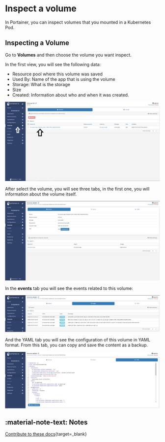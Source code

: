 # Inspect a volume

In Portainer, you can inspect volumes that you mounted in a Kubernetes Pod.

## Inspecting a Volume

Go to <b>Volumes</b> and then choose the volume you want inspect.

In the first view, you will see the following data:

* Resource pool where this volume was saved
* Used By: Name of the app that is using the volume
* Storage: What is the storage
* Size  
* Created: Information about who and when it was created.

![volumes](assets/inspect-1.png)

After select the volume, you will see three tabs, in the first one, you will information about the volume itself.

![volumes](assets/inspect-2.png)

In the <b>events</b> tab you will see the events related to this volume:

![volumes](assets/inspect-3.png)

And the YAML tab you will see the configuration of this volume in YAML format. From this tab, you can copy and save the content as a backup.

![volumes](assets/inspect-4.png)

## :material-note-text: Notes

[Contribute to these docs](https://github.com/portainer/portainer-docs/blob/master/contributing.md){target=_blank}